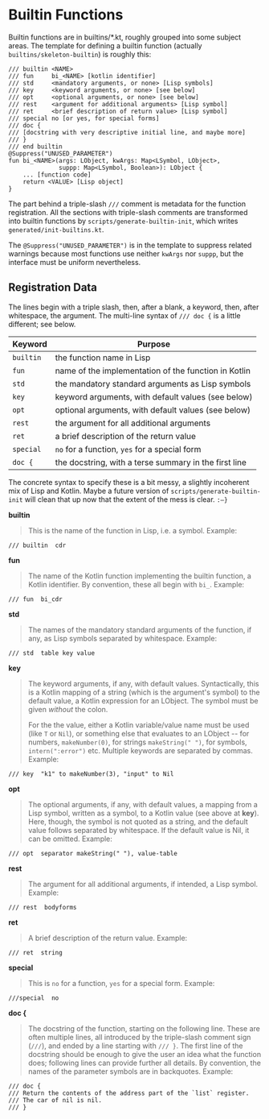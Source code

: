 Builtin Functions
=================

Builtin functions are in builtins/*.kt, roughly grouped into some
subject areas. The template for defining a builtin function
(actually `builtins/skeleton-builtin`) is roughly this:

    /// builtin <NAME>
    /// fun     bi_<NAME> [kotlin identifier]
    /// std     <mandatory arguments, or none> [Lisp symbols]
    /// key     <keyword arguments, or none> [see below]
    /// opt     <optional arguments, or none> [see below]
    /// rest    <argument for additional arguments> [Lisp symbol]
    /// ret     <brief description of return value> [Lisp symbol]
    /// special no [or yes, for special forms]
    /// doc {
    /// [docstring with very descriptive initial line, and maybe more]
    /// }
    /// end builtin
    @Suppress("UNUSED_PARAMETER")
    fun bi_<NAME>(args: LObject, kwArgs: Map<LSymbol, LObject>,
                  suppp: Map<LSymbol, Boolean>): LObject {
        ... [function code]
        return <VALUE> [Lisp object]
    }

The part behind a triple-slash `///` comment is metadata for the
function registration. All the sections with triple-slash comments
are transformed into builtin functions by
`scripts/generate-builtin-init`, which writes
`generated/init-builtins.kt`. 

The `@Suppress("UNUSED_PARAMETER")` is in the template to suppress
related warnings because most functions use neither `kwArgs` nor
`suppp`, but the interface must be uniform nevertheless.


Registration Data
-----------------

The lines begin with a triple slash, then, after a blank, a keyword,
then, after whitespace, the argument. The multi-line syntax of
`/// doc {` is a little different; see below.

| Keyword   | Purpose                                               |
| ----------|-------------------------------------------------------|
| `builtin` | the function name in Lisp                             |
| `fun`     | name of the implementation of the function in Kotlin  |
| `std`     | the mandatory standard arguments as Lisp symbols      |
| `key`     | keyword arguments, with default values (see below)    |
| `opt`     | optional arguments, with default values (see below)   |
| `rest`    | the argument for all additional arguments             |
| `ret`     | a brief description of the return value               |
| `special` | `no` for a function, `yes` for a special form         |
| `doc {`   | the docstring, with a terse summary in the first line |

The concrete syntax to specify these is a bit messy, a slightly
incoherent mix of Lisp and Kotlin. Maybe a future version of
`scripts/generate-builtin-init` will clean that up now that the
extent of the mess is clear. `:–}`


**builtin**
> This is the name of the function in Lisp, i.e. a symbol. Example:

    /// builtin  cdr

**fun**
> The name of the Kotlin function implementing the builtin function,
> a Kotlin identifier. By convention, these all begin with `bi_`.
> Example:

    /// fun  bi_cdr

**std**
> The names of the mandatory standard arguments of the function, if
> any, as Lisp symbols separated by whitespace. Example:

    /// std  table key value

**key**
> The keyword arguments, if any, with default values. Syntactically,
> this is a Kotlin mapping of a string (which is the argument's
> symbol) to the default value, a Kotlin expression for an LObject.
> The symbol must be given *without* the colon.
>
> For the the value, either a Kotlin variable/value name must be
> used (like `T` or `Nil`), or something else that evaluates to an
> LObject -- for numbers, `makeNumber(0)`, for strings
> `makeString(" ")`, for symbols, `intern(":error")` etc. Multiple
> keywords are separated by commas. Example:

    /// key  "k1" to makeNumber(3), "input" to Nil

**opt**
> The optional arguments, if any, with default values, a mapping
> from a Lisp symbol, written as a symbol, to a Kotlin value (see
> above at **key**). Here, though, the symbol is not quoted as a
> string, and the default value follows separated by whitespace. If
> the default value is Nil, it can be omitted. Example:

    /// opt  separator makeString(" "), value-table

**rest**
> The argument for all additional arguments, if intended, a Lisp
> symbol. Example:

    /// rest  bodyforms

**ret**
> A brief description of the return value. Example:

    /// ret  string

**special**
> This is `no` for a function, `yes` for a special form. Example:

    ///special  no

**doc {**
> The docstring of the function, starting on the following line.
> These are often multiple lines, all introduced by the triple-slash
> comment sign (`///`), and ended by a line starting with `/// }`.
> The first line of the docstring should be enough to give the user
> an idea what the function does; following lines can provide
> further all details. By convention, the names of the parameter
> symbols are in backquotes. Example:

    /// doc {  
    /// Return the contents of the address part of the `list` register.  
    /// The car of nil is nil.  
    /// }  
